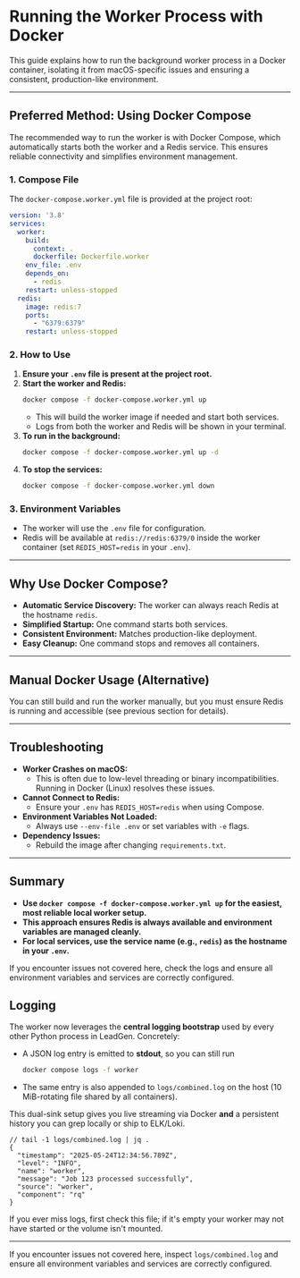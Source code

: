 # Running the Worker Process with Docker

This guide explains how to run the background worker process in a Docker container, isolating it from macOS-specific issues and ensuring a consistent, production-like environment.

---

## Preferred Method: Using Docker Compose

The recommended way to run the worker is with Docker Compose, which automatically starts both the worker and a Redis service. This ensures reliable connectivity and simplifies environment management.

### 1. Compose File

The `docker-compose.worker.yml` file is provided at the project root:

```yaml
version: '3.8'
services:
  worker:
    build:
      context: .
      dockerfile: Dockerfile.worker
    env_file: .env
    depends_on:
      - redis
    restart: unless-stopped
  redis:
    image: redis:7
    ports:
      - "6379:6379"
    restart: unless-stopped
```

### 2. How to Use

1. **Ensure your `.env` file is present at the project root.**
2. **Start the worker and Redis:**
   ```sh
   docker compose -f docker-compose.worker.yml up
   ```
   - This will build the worker image if needed and start both services.
   - Logs from both the worker and Redis will be shown in your terminal.
3. **To run in the background:**
   ```sh
   docker compose -f docker-compose.worker.yml up -d
   ```
4. **To stop the services:**
   ```sh
   docker compose -f docker-compose.worker.yml down
   ```

### 3. Environment Variables
- The worker will use the `.env` file for configuration.
- Redis will be available at `redis://redis:6379/0` inside the worker container (set `REDIS_HOST=redis` in your `.env`).

---

## Why Use Docker Compose?

- **Automatic Service Discovery:** The worker can always reach Redis at the hostname `redis`.
- **Simplified Startup:** One command starts both services.
- **Consistent Environment:** Matches production-like deployment.
- **Easy Cleanup:** One command stops and removes all containers.

---

## Manual Docker Usage (Alternative)

You can still build and run the worker manually, but you must ensure Redis is running and accessible (see previous section for details).

---

## Troubleshooting

- **Worker Crashes on macOS:**
  - This is often due to low-level threading or binary incompatibilities. Running in Docker (Linux) resolves these issues.
- **Cannot Connect to Redis:**
  - Ensure your `.env` has `REDIS_HOST=redis` when using Compose.
- **Environment Variables Not Loaded:**
  - Always use `--env-file .env` or set variables with `-e` flags.
- **Dependency Issues:**
  - Rebuild the image after changing `requirements.txt`.

---

## Summary

- **Use `docker compose -f docker-compose.worker.yml up` for the easiest, most reliable local worker setup.**
- **This approach ensures Redis is always available and environment variables are managed cleanly.**
- **For local services, use the service name (e.g., `redis`) as the hostname in your `.env`.**

If you encounter issues not covered here, check the logs and ensure all environment variables and services are correctly configured.

## Logging

The worker now leverages the **central logging bootstrap** used by every other Python process in LeadGen.  Concretely:

* A JSON log entry is emitted to **stdout**, so you can still run

  ```sh
  docker compose logs -f worker
  ```

* The same entry is also appended to `logs/combined.log` on the host (10 MiB-rotating file shared by all containers).

This dual-sink setup gives you live streaming via Docker **and** a persistent history you can grep locally or ship to ELK/Loki.

```jsonc
// tail -1 logs/combined.log | jq .
{
  "timestamp": "2025-05-24T12:34:56.789Z",
  "level": "INFO",
  "name": "worker",
  "message": "Job 123 processed successfully",
  "source": "worker",
  "component": "rq"
}
```

If you ever miss logs, first check this file; if it's empty your worker may not have started or the volume isn't mounted.

---

If you encounter issues not covered here, inspect `logs/combined.log` and ensure all environment variables and services are correctly configured. 